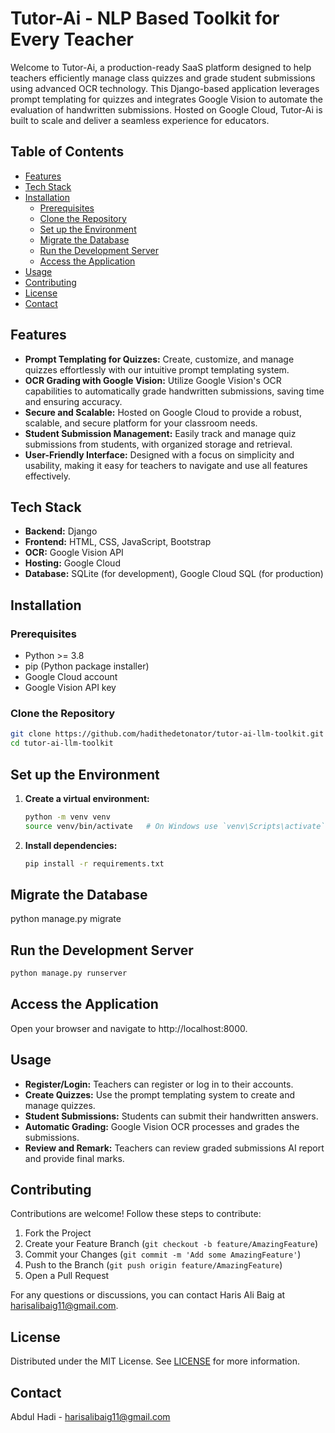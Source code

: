 # Tutor-Ai - NLP Based Toolkit for Every Teacher

Welcome to Tutor-Ai, a production-ready SaaS platform designed to help teachers efficiently manage class quizzes and grade student submissions using advanced OCR technology. This Django-based application leverages prompt templating for quizzes and integrates Google Vision to automate the evaluation of handwritten submissions. Hosted on Google Cloud, Tutor-Ai is built to scale and deliver a seamless experience for educators.

## Table of Contents

- [Features](#features)
- [Tech Stack](#tech-stack)
- [Installation](#installation)
  - [Prerequisites](#prerequisites)
  - [Clone the Repository](#clone-the-repository)
  - [Set up the Environment](#set-up-the-environment)
  - [Migrate the Database](#migrate-the-database)
  - [Run the Development Server](#run-the-development-server)
  - [Access the Application](#access-the-application)
- [Usage](#usage)
- [Contributing](#contributing)
- [License](#license)
- [Contact](#contact)

## Features

- **Prompt Templating for Quizzes:** Create, customize, and manage quizzes effortlessly with our intuitive prompt templating system.
- **OCR Grading with Google Vision:** Utilize Google Vision's OCR capabilities to automatically grade handwritten submissions, saving time and ensuring accuracy.
- **Secure and Scalable:** Hosted on Google Cloud to provide a robust, scalable, and secure platform for your classroom needs.
- **Student Submission Management:** Easily track and manage quiz submissions from students, with organized storage and retrieval.
- **User-Friendly Interface:** Designed with a focus on simplicity and usability, making it easy for teachers to navigate and use all features effectively.

## Tech Stack

- **Backend:** Django
- **Frontend:** HTML, CSS, JavaScript, Bootstrap
- **OCR:** Google Vision API
- **Hosting:** Google Cloud
- **Database:** SQLite (for development), Google Cloud SQL (for production)

## Installation

### Prerequisites

- Python >= 3.8
- pip (Python package installer)
- Google Cloud account
- Google Vision API key

### Clone the Repository

```sh
git clone https://github.com/hadithedetonator/tutor-ai-llm-toolkit.git
cd tutor-ai-llm-toolkit
```


## Set up the Environment

1. **Create a virtual environment:**

   ```sh
   python -m venv venv
   source venv/bin/activate   # On Windows use `venv\Scripts\activate`
   ```
2. **Install dependencies:**
   ```sh
   pip install -r requirements.txt
   ```
   
## Migrate the Database
python manage.py migrate


## Run the Development Server
```sh
python manage.py runserver
```

## Access the Application
Open your browser and navigate to http://localhost:8000.

## Usage

- **Register/Login:** Teachers can register or log in to their accounts.
- **Create Quizzes:** Use the prompt templating system to create and manage quizzes.
- **Student Submissions:** Students can submit their handwritten answers.
- **Automatic Grading:** Google Vision OCR processes and grades the submissions.
- **Review and Remark:** Teachers can review graded submissions AI report and provide final marks.

## Contributing

Contributions are welcome! Follow these steps to contribute:

1. Fork the Project
2. Create your Feature Branch (`git checkout -b feature/AmazingFeature`)
3. Commit your Changes (`git commit -m 'Add some AmazingFeature'`)
4. Push to the Branch (`git push origin feature/AmazingFeature`)
5. Open a Pull Request

For any questions or discussions, you can contact Haris Ali Baig at [harisalibaig11@gmail.com](mailto:harisalibaig11@gmail.com).

## License

Distributed under the MIT License. See [LICENSE](LICENSE) for more information.

## Contact

Abdul Hadi - [harisalibaig11@gmail.com](mailto:harisalibaig11@gmail.com)

